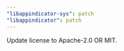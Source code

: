 ```yaml
---
"libappindicator-sys": patch
"libappindicator": patch
---
```


Update license to Apache-2.0 OR MIT.

